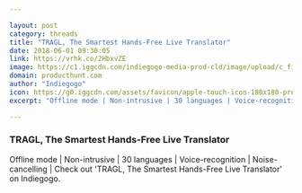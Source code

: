 ```yaml
---

layout: post
category: threads
title: "TRAGL, The Smartest Hands-Free Live Translator"
date: 2018-06-01 09:30:05
link: https://vrhk.co/2HbxvZE
image: https://c1.iggcdn.com/indiegogo-media-prod-cld/image/upload/c_fill%2Cf_auto%2Ch_630%2Cw_1200/v1525859677/rpjjas14wmksifr0nuel.jpg
domain: producthunt.com
author: "Indiegogo"
icon: https://g0.iggcdn.com/assets/favicon/apple-touch-icon-180x180-precomposed-9b864e6c1a59c21ad55927ab2ebab65c2081871d087e1bc4ccea44708573c3c4.png
excerpt: "Offline mode | Non-intrusive | 30 languages | Voice-recognition | Noise-cancelling | Check out 'TRAGL, The Smartest Hands-Free Live Translator' on Indiegogo."

---
```


### TRAGL, The Smartest Hands-Free Live Translator

Offline mode | Non-intrusive | 30 languages | Voice-recognition | Noise-cancelling | Check out 'TRAGL, The Smartest Hands-Free Live Translator' on Indiegogo.